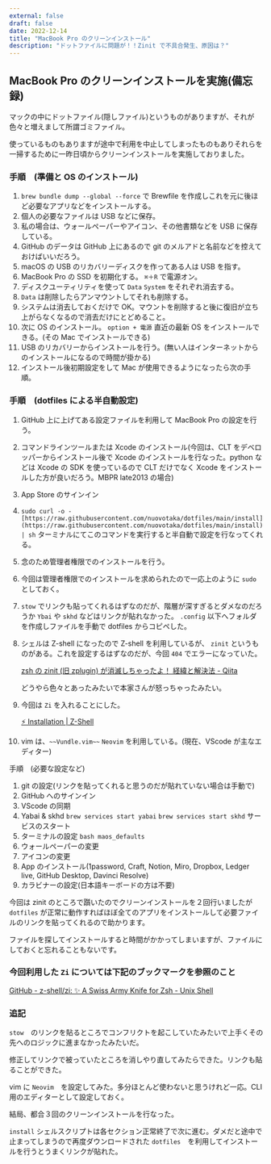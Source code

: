 ```yaml
---
external: false
draft: false
date: 2022-12-14
title: "MacBook Pro のクリーンインストール"
description: "ドットファイルに問題が！！Zinit で不具合発生、原因は？"
---
```


## MacBook Pro のクリーンインストールを実施(備忘録)

マックの中にドットファイル(隠しファイル)というものがありますが、それが色々と増えまして所謂ゴミファイル。

使っているものもありますが途中で利用を中止してしまったものもありそれらを一掃するために一昨日頃からクリーンインストールを実施しておりました。

### 手順　(準備と OS のインストール)

1. `brew bundle dump --global --force` で Brewfile を作成しこれを元に後ほど必要なアプリなどをインストールする。
2. 個人の必要なファイルは USB などに保存。
3. 私の場合は、ウォールペーパーやアイコン、その他書類などを USB に保存している。
4. GitHub のデータは GitHub 上にあるので git のメルアドと名前などを控えておけばいいだろう。
5. macOS の USB のリカバリーディスクを作ってある人は USB を指す。
6. MacBook Pro の SSD を初期化する。 `⌘＋R` で電源オン。
7. ディスクユーティリティを使って `Data` `System` をそれぞれ消去する。
8. `Data` は削除したらアンマウントしてそれも削除する。
9. システムは消去しておくだけで OK。マウントを削除すると後に復旧が立ち上がらなくなるので消去だけにとどめること。
10. 次に OS のインストール。 `option + 電源` 直近の最新 OS をインストールできる。(その Mac でインストールできる)
11. USB のリカバリーからインストールを行う。(無い人はインターネットからのインストールになるので時間が掛かる)
12. インストール後初期設定をして Mac が使用できるようになったら次の手順。

### 手順　(dotfiles による半自動設定)

1. GitHub 上に上げてある設定ファイルを利用して MacBook Pro の設定を行う。
2. コマンドラインツールまたは Xcode のインストール(今回は、CLT をデベロッパーからインストール後で Xcode のインストールを行なった。python などは Xcode の SDK を使っているので CLT だけでなく Xcode をインストールした方が良いだろう。MBPR late2013 の場合)
3. App Store のサインイン
4. `sudo curl -o - [https://raw.githubusercontent.com/nuovotaka/dotfiles/main/install](https://raw.githubusercontent.com/nuovotaka/dotfiles/main/install) | sh` ターミナルにてこのコマンドを実行すると半自動で設定を行なってくれる。
5. 念のため管理者権限でのインストールを行う。
6. 今回は管理者権限でのインストールを求められたので一応上のように `sudo` としておく。
7. `stow` でリンクも貼ってくれるはずなのだが、階層が深すぎるとダメなのだろうか `Ybai` や `skhd` などはリンクが貼れなかった。 `.config` 以下へフォルダを作成しファイルを手動で dotfiles からコピペした。
8. シェルは Z-shell になったので Z-shell を利用しているが、 `zinit` というものがある。これを設定するはずなのだが、今回 `404` でエラーになっていた。

   [zsh の zinit (旧 zplugin) が消滅しちゃったよ！ 経緯と解決法 - Qiita](https://qiita.com/taiyodayo/items/c1ebdc863e6baa18ea06)

   どうやら色々とあったみたいで本家さんが怒っちゃったみたい。

9. 今回は `Zi` を入れることにした。

   [⚡️ Installation | Z-Shell](https://wiki.zshell.dev/docs/getting_started/installation)

10. vim は、`~~Vundle.vim~~` `Neovim` を利用している。(現在、VScode が主なエディター)

手順　(必要な設定など)

1. git の設定(リンクを貼ってくれると思うのだが貼れていない場合は手動で)
2. GitHub へのサインイン
3. VScode の同期
4. Yabai & skhd `brew services start yabai` `brew services start skhd` サービスのスタート
5. ターミナルの設定 `bash maos_defaults`
6. ウォールペーパーの変更
7. アイコンの変更
8. App のインストール(1password, Craft, Notion, Miro, Dropbox, Ledger live, GitHub Desktop, Davinci Resolve)
9. カラビナーの設定(日本語キーボードの方は不要)

今回は zinit のところで躓いたのでクリーンインストールを２回行いましたが `dotfiles` が正常に動作すればほぼ全てのアプリをインストールして必要ファイルのリンクを貼ってくれるので助かります。

ファイルを探してインストールすると時間がかかってしまいますが、ファイルにしておくと忘れることもないです。

### 今回利用した `Zi` については下記のブックマークを参照のこと

[GitHub - z-shell/zi: ✨ A Swiss Army Knife for Zsh - Unix Shell](https://github.com/z-shell/zi)

### 追記

`stow`　のリンクを貼るところでコンフリクトを起こしていたみたいで上手くその先へのロジックに進まなかったみたいだ。

修正してリンクで被っていたところを消しやり直してみたらできた。リンクも貼ることができた。

vim に `Neovim`　を設定してみた。多分ほとんど使わないと思うけれど一応。CLI 用のエディターとして設定しておく。

結局、都合３回のクリーンインストールを行なった。

`install` シェルスクリプトは各セクション正常終了で次に進む。ダメだと途中で止まってしまうので再度ダウンロードされた `dotfiles`　を利用してインストールを行うとうまくリンクが貼れた。
